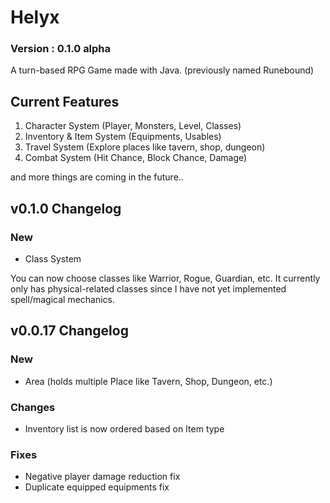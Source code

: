 # Helyx
### Version : 0.1.0 alpha

A turn-based RPG Game made with Java. (previously named Runebound)

## Current Features
1. Character System (Player, Monsters, Level, Classes)
2. Inventory & Item System (Equipments, Usables)
3. Travel System (Explore places like tavern, shop, dungeon)
4. Combat System (Hit Chance, Block Chance, Damage)
   
and more things are coming in the future..

## v0.1.0 Changelog
### New
- Class System 

You can now choose classes like Warrior, Rogue, Guardian, etc. It currently only has physical-related classes since I have not yet implemented spell/magical mechanics.

## v0.0.17 Changelog
### New
- Area (holds multiple Place like Tavern, Shop, Dungeon, etc.)
### Changes
- Inventory list is now ordered based on Item type
### Fixes
- Negative player damage reduction fix
- Duplicate equipped equipments fix



